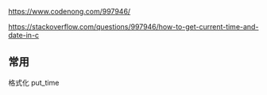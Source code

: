 https://www.codenong.com/997946/

https://stackoverflow.com/questions/997946/how-to-get-current-time-and-date-in-c

## 常用

格式化 put_time